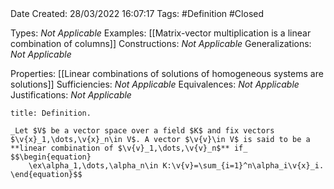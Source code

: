 <br />
<br />

Date Created: 28/03/2022 16:07:17
Tags: #Definition #Closed 

Types: _Not Applicable_
Examples: [[Matrix-vector multiplication is a linear combination of columns]]
Constructions: _Not Applicable_
Generalizations: _Not Applicable_

Properties: [[Linear combinations of solutions of homogeneous systems are solutions]]
Sufficiencies: _Not Applicable_
Equivalences: _Not Applicable_
Justifications: _Not Applicable_

``` ad-Definition
title: Definition.

_Let $V$ be a vector space over a field $K$ and fix vectors $\v{x}_1,\dots,\v{x}_n\in V$. A vector $\v{v}\in V$ is said to be a **linear combination of $\v{v}_1,\dots,\v{v}_n$** if_
$$\begin{equation}
    \ex\alpha_1,\dots,\alpha_n\in K:\v{v}=\sum_{i=1}^n\alpha_i\v{x}_i.
\end{equation}$$

```
